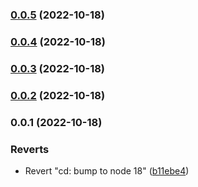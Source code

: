 

### [0.0.5](https://github.com/gurvan-guss/turborepo-nuxt-boilerplate/compare/0.0.4...0.0.5) (2022-10-18)

### [0.0.4](https://github.com/gurvan-guss/turborepo-nuxt-boilerplate/compare/0.0.3...0.0.4) (2022-10-18)

### [0.0.3](https://github.com/gurvan-guss/turborepo-nuxt-boilerplate/compare/0.0.2...0.0.3) (2022-10-18)

### [0.0.2](https://github.com/gurvan-guss/turborepo-nuxt-boilerplate/compare/0.0.1...0.0.2) (2022-10-18)

### 0.0.1 (2022-10-18)


### Reverts

* Revert "cd: bump to node 18" ([b11ebe4](https://github.com/gurvan-guss/turborepo-nuxt-boilerplate/commit/b11ebe469bf62bfa9642da00facb2d9394d3f09e))